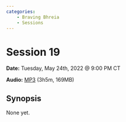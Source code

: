 ```yaml
---
categories:
    - Braving Bhreia
    - Sessions
---
```

# Session 19

**Date:** Tuesday, May 24th, 2022 @ 9:00 PM CT

**Audio:** [MP3](https://drive.google.com/file/d/1kVEx2bmMAZt-LHWFLZhqy14Ed6HzsyzT/view?usp=drivesdk) (3h5m, 169MB)

## Synopsis

None yet.
